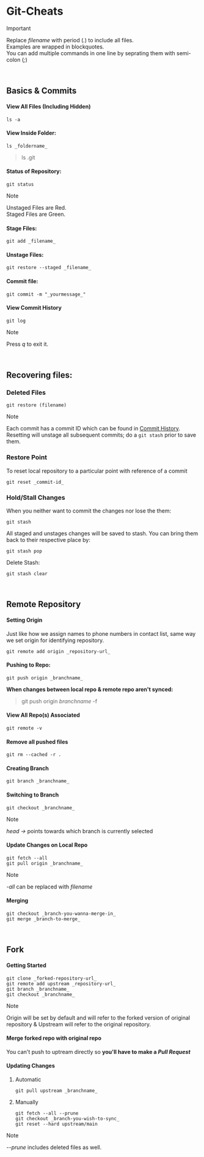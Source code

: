 # Git-Cheats
> [!IMPORTANT]
> Replace _filename_ with period (_._) to include all files.<br>
> Examples are wrapped in blockquotes.<br>
> You can add multiple commands in one line by seprating them with semi-colon (_;_)

<br>

## Basics & Commits
#### View All Files (Including Hidden)
```
ls -a
```
#### View Inside Folder:
```
ls _foldername_
```
> ls .git
#### Status of Repository:
```
git status
```
> [!NOTE]
> Unstaged Files are Red.<br>
> Staged Files are Green.
#### Stage Files:
```
git add _filename_
```
#### Unstage Files:
```
git restore --staged _filename_
```
#### Commit file:
```
git commit -m "_yourmessage_"
```
#### View Commit History
```
git log
```
> [!NOTE]
> Press _q_ to exit it.

<br>

## Recovering files:
### Deleted Files
```
git restore (filename)
```
> [!NOTE]
> Each commit has a commit ID which can be found in [Commit History](#view-commit-history).<br>
> Resetting will unstage all subsequent commits; do a `git stash` prior to save them.
### Restore Point
To reset local repository to a particular point with reference of a commit
```
git reset _commit-id_
```
### Hold/Stall Changes
When you neither want to commit the changes nor lose the them:
```
git stash
```
All staged and unstages changes will be saved to stash. You can bring them back to their respective place by:
```
git stash pop
```
Delete Stash:
```
git stash clear
```

<br>

## Remote Repository
#### Setting Origin
Just like how we assign names to phone numbers in contact list, same way we set origin for identifying repository.
```
git remote add origin _repository-url_
```
#### Pushing to Repo:
```
git push origin _branchname_
```
**When changes between local repo & remote repo aren't synced:**
> git push origin _branchname_ -f
#### View All Repo(s) Associated
```
git remote -v
```
#### Remove all pushed files
```
git rm --cached -r .
```
#### Creating Branch
```
git branch _branchname_
```
#### Switching to Branch
```
git checkout _branchname_
```
> [!NOTE]
> _head ->_ points towards which branch is currently selected
#### Update Changes on Local Repo
```
git fetch --all
git pull origin _branchname_
```
> [!NOTE]
> _-all_ can be replaced with _filename_
#### Merging
```
git checkout _branch-you-wanna-merge-in_
git merge _branch-to-merge_
```

<br>

## Fork
#### Getting Started
```
git clone _forked-repository-url_
git remote add upstream _repository-url_
git branch _branchname_
git checkout _branchname_
```
> [!NOTE]
> Origin will be set by default and will refer to the forked version of original repository & Upstream will refer to the original repository.

#### Merge forked repo with original repo
You can't push to uptream directly so **you'll have to make a _Pull Request_**

#### Updating Changes
1. Automatic
   ```
   git pull upstream _branchname_
   ```
2. Manually
   ```
   git fetch --all --prune
   git checkout _branch-you-wish-to-sync_
   git reset --hard upstream/main
   ```
> [!NOTE]
> _--prune_ includes deleted files as well.
